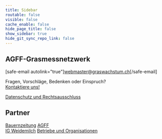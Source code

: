 ```yaml
---
title: Sidebar
routable: false
visible: false
cache_enable: false
hide_page_title: false
show_sidebar: true
hide_git_sync_repo_link: false
---
```


## AGFF-Grasmessnetzwerk

[safe-email autolink="true"]webmaster@graswachstum.ch[/safe-email]  


Fragen, Vorschläge, Bedenken oder Einspruch?  
[Kontaktiere uns!](/contact?classes=button)

[Datenschutz und Rechtsausschluss
](legal)

## Partner
[Bauernzeitung](https://www.bauernzeitung.ch/graswachstum-serie)
[AGFF](https://www.agff.ch)  
[IG Weidemilch](https://www.weidemilch.ch)
[Betriebe und Organisationen](/about)